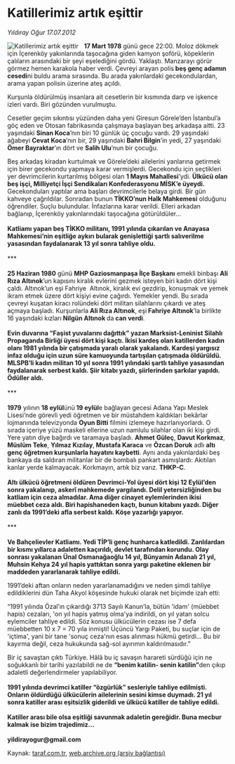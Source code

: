 # Katillerimiz artık eşittir

*Yıldıray Oğur 17.07.2012*

<div class="yazi"><img align="left" alt="Katillerimiz artık eşittir" border="0" src="http://www.taraf.com.tr/fotoraflar/makaleler/katillerimiz-artik-esittir_3264_orijinal.jpg" style="border-right-width:10px; border-color:#FFFFFF"/><p><strong>17 Mart 1978</strong> günü gece 22:00. Moloz dökmek için İçerenköy yakınlarında taşocağına giden kamyon şoförü, köpeklerin çalıların arasındaki bir şeyi eşelediğini gördü. Yaklaştı. Manzarayı görür görmez hemen karakola haber verdi. Çevreyi arayan polis<strong> beş genç adamın cesedi</strong>ni buldu arama sırasında. Bu arada yakınlardaki gecekondulardan, arama yapan polisin üzerine ateş açıldı.</p>
<p>Kurşunla öldürülmüş insanlara ait cesetlerin bir kısmında darp ve işkence izleri vardı. Biri gözünden vurulmuştu.</p>
<p>Cesetler geçim sıkıntısı yüzünden daha yeni Giresun Görele’den İstanbul’a göç eden ve Otosan fabrikasında çalışmaya başlayan beş arkadaşa aitti. 23 yaşındaki <strong>Sinan Koca</strong>’nın biri 10 günlük üç çocuğu vardı. 29 yaşındaki ağabeyi <strong>Cevat Koca</strong>’nın bir, 29 yaşındaki<strong> Bahri Bilgin</strong>’in yedi, 27 yaşındaki <strong>Ömer Bayraktar</strong>’ın dört ve <strong>Salih Ulu</strong>’nun bir çocuğu.</p>
<p>Beş arkadaş kiradan kurtulmak ve Görele’deki ailelerini yanlarına getirmek için birer gecekondu yapmaya karar vermişlerdi. Gecekondu için seçtikleri yer devrimcilerin kurtarılmış bölgesi olan <strong>1 Mayıs Mahallesi</strong>’ydi. <strong>Ülkücü olan beş işçi, Milliyetçi İşçi Sendikaları Konfederasyonu MİSK’e üyeydi.</strong> Gecekonduları yaptılar ama başları devrimcilerle belaya girdi. Bir gün kahveye çağrıldılar. Sonradan bunun<strong> TİKKO’nun Halk Mahkemesi</strong> olduğunu öğrendiler. Suçlu bulundular. İnfazlarına karar verildi. Elleri arkadan bağlanıp, İçerenköy yakınlarındaki taşocağına götürüldüler...<br/><br/><strong>Katliamı yapan beş TİKKO militanı, 1991 yılında çıkarılan ve Anayasa Mahkemesi’nin eşitliğe aykırı bularak genişlettiği şartlı salıverilme yasasından faydalanarak 13 yıl sonra tahliye oldu.<br/><br/></strong>***<br/><br/><strong>25 Haziran 1980</strong> günü <strong>MHP Gaziosmanpaşa İlçe Başkanı</strong> emekli binbaşı <strong>Ali Rıza Altınok</strong>’un kapısını kiralık evlerini gezmek isteyen biri kadın dört kişi çaldı. Altınok’un eşi Fahriye  Altınok, kiralık evi gezdirip, konuşmak ve yemek ikram etmek üzere dört kişiyi evine çağırdı. Yemekler yendi. Bu sırada çevreyi kuşatan kiracı rolündeki dört militan silahlarını çıkardı ve ateş açmaya başladı. Kurşunlarla<strong> Ali Rıza Altınok</strong>, eşi<strong> Fahriye Altınok</strong>’la birlikte 16 yaşındaki kızları<strong> Nilgün Altınok </strong>da<strong> can verdi</strong>.<br/><br/><strong>Evin duvarına “Faşist yuvalarını dağıttık” yazan Marksist-Leninist Silahlı Propaganda Birliği üyesi dört kişi kaçtı. İkisi kardeş olan katillerden kadın olanı 1981 yılında bir çatışmada yaralı olarak yakalandı. Kardeşi yargısız infaz olduğu için uzun süre kamuoyunda tartışılan çatışmada öldürüldü. MLSPB’li kadın militan 10 yıl sonra 1991 yılındaki şartlı tahliye yasasından faydalanarak serbest kaldı. Şiir kitabı yazdı, şiirlerinden şarkılar yapıldı. Ödüller aldı.<br/></strong><br/>***<br/><br/><strong>1979</strong> yılının <strong>18 eylül</strong>ünü<strong> 19 eylül</strong>e bağlayan gecesi Adana Yapı Meslek Lisesi’nde görevli yedi öğretmen ve bir müstahdem kaldıkları bekârlar lojmanında televizyonda <strong>Oyun Bitti</strong> filmini izlemeye hazırlanıyorlardı. O sırada içeriye yüzü maskeli ellerine uzun namlulu silahlar olan iki kişi girdi. Yere yatın diye bağırdı ve taramaya başladı. <strong>Ahmet</strong> <strong>Güleç</strong>, <strong>Davut Korkmaz</strong>, <strong>Müslüm Teke</strong>, <strong>Yılmaz Kızılay</strong>,<strong> Mustafa Karaca</strong> ve <strong>Özcan Doruk</strong> adlı <strong>altı genç öğretmen kurşunlarla hayatını kaybetti</strong>. Aynı anda yakınlardaki beş bankaya da saldıran militanlar bir de bombalı pankart asmışlardı: Akıtılan kanlar yerde kalmayacak. Korkmayın, artık biz varız. <strong>THKP-C</strong>.<br/><br/><strong>Altı ülkücü öğretmeni öldüren Devrimci-Yol üyesi dört kişi 12 Eylül’den sonra yakalanıp, askerî mahkemede yargılandı. Delil yetersizliğinden bu katliam için ceza almadılar. Ama diğer cinayet eylemlerinden ikisi müebbet ceza aldı. Biri hapishaneden kaçtı, bunun kitabını yazdı. Diğer zanlı da 1991’deki afla serbest kaldı. Köşe yazarlığı yapıyor.<br/><br/></strong>***<br/><br/><strong>Ve Bahçelievler Katliamı. Yedi TİP’li genç hunharca katledildi. Zanlılardan bir kısmı yıllarca adaletten kaçırıldı, devlet tarafından korundu. Olay sonrası yakalanan Ünal Osmanağaoğlu 14 yıl, Bünyamin Adanalı 21 yıl, Muhsin Kehya 24 yıl hapis yattıktan sonra yargı paketine eklenen bir maddeden yararlanarak tahliye edildi.</strong></p>
<p>1991’deki aftan onların neden yararlanamadığını ve neden şimdi tahliye edildiklerini dün Taha Akyol köşesinde hukuki olarak net biçimde izah etti:</p>
<p>“1991 yılında Özal’ın çıkardığı 3713 Sayılı Kanun’la, bütün 'idam' (müebbet hapis) cezaları, 'on yıl hapis yatmış olma'ya indirildi, on yıl yatan solcu eylemciler tahliye edildi. Söz konusu ülkücülerin cezası ise 7 defa müebbetten 10 x 7 = 70 yıla inmişti! Üçüncü Yargı Paketi, bu suçlar için de 'içtima', yani bir tane 'sonuç ceza'nın esas alınması hükmü getirdi... Bu bir kayırma değil, ceza hukukunda sağ-sol ayırımın kaldırılmasıdır.”</p>
<p>Bir iç savaştan çıktı Türkiye. Hâlâ bu iç savaşın harareti sürdüğü için ne soğukkanlı bir tarihi yazılabildi ne de <strong>“benim katilin- senin katilin”</strong>den çıkıp adaletli değerlendirmeler yapılabiliyor.<br/><br/><strong>1991 yılında devrimci katiller “özgürlük” sesleriyle tahliye edilmişti. Onların öldürdüğü ülkücülerin ailelerinin sesini kimse duymadı. 21 yıl sonra katiller arası eşitsizlik giderildi ve ülkücü katiller de tahliye edildi.<br/><br/></strong><strong>Katiller arası bile olsa eşitliği savunmak adaletin gereğidir. Buna mecbur kalmak ise bizim trajedimiz...<br/><br/></strong><strong>yildirayogur@gmail.com</strong></p>
</div>

Kaynak: [taraf.com.tr](http://www.taraf.com.tr/yildiray-ogur/makale-katillerimiz-artik-esittir.htm), [web.archive.org (arşiv bağlantısı)](http://web.archive.org/web/20130709162452/http://www.taraf.com.tr/yildiray-ogur/makale-katillerimiz-artik-esittir.htm)
